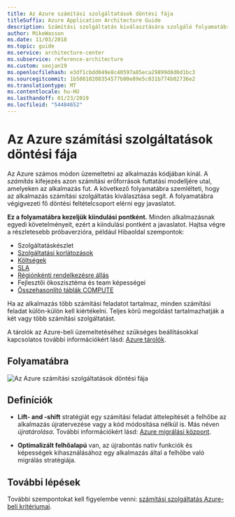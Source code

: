 ```yaml
---
title: Az Azure számítási szolgáltatások döntési fája
titleSuffix: Azure Application Architecture Guide
description: Számítási szolgáltatás kiválasztására szolgáló folyamatábra.
author: MikeWasson
ms.date: 11/03/2018
ms.topic: guide
ms.service: architecture-center
ms.subservice: reference-architecture
ms.custom: seojan19
ms.openlocfilehash: e3df1cbdd049e8c40597a85eca29899d8d0d1bc3
ms.sourcegitcommit: 1b50810208354577b00e89e5c031b774b02736e2
ms.translationtype: MT
ms.contentlocale: hu-HU
ms.lasthandoff: 01/23/2019
ms.locfileid: "54484652"
---
```

# <a name="decision-tree-for-azure-compute-services"></a>Az Azure számítási szolgáltatások döntési fája

Az Azure számos módon üzemeltetni az alkalmazás kódjában kínál. A *számítás* kifejezés azon számítási erőforrások futtatási modelljére utal, amelyeken az alkalmazás fut. A következő folyamatábra szemlélteti, hogy az alkalmazás számítási szolgáltatás kiválasztása segít. A folyamatábra végigvezeti fő döntési feltételcsoport elérni egy javaslatot.

**Ez a folyamatábra kezeljük kiindulási pontként.** Minden alkalmazásnak egyedi követelményeit, ezért a kiindulási pontként a javaslatot. Hajtsa végre a részletesebb próbaverzióra, például Hibaoldal szempontok:

- Szolgáltatáskészlet
- [Szolgáltatási korlátozások](/azure/azure-subscription-service-limits)
- [Költségek](https://azure.microsoft.com/pricing/)
- [SLA](https://azure.microsoft.com/support/legal/sla/)
- [Régiónkénti rendelkezésre állás](https://azure.microsoft.com/global-infrastructure/services/)
- Fejlesztői ökoszisztéma és team képességei
- [Összehasonlító táblák COMPUTE](./compute-comparison.md)

Ha az alkalmazás több számítási feladatot tartalmaz, minden számítási feladat külön-külön kell kiértékelni. Teljes körű megoldást tartalmazhatják a két vagy több számítási szolgáltatást.

A tárolók az Azure-beli üzemeltetéséhez szükséges beállításokkal kapcsolatos további információkért lásd: [Azure tárolók](https://azure.microsoft.com/overview/containers/).

## <a name="flowchart"></a>Folyamatábra

![Az Azure számítási szolgáltatások döntési fája](../images/compute-decision-tree.svg)

## <a name="definitions"></a>Definíciók

- **Lift- and -shift** stratégiát egy számítási feladat áttelepítését a felhőbe az alkalmazás újratervezése vagy a kód módosítása nélkül is. Más néven *újratárolása*. További információkért lásd: [Azure migrálási központ](https://azure.microsoft.com/migration/).

- **Optimalizált felhőalapú** van, az újrabontás natív funkciók és képességek kihasználásához egy alkalmazás által a felhőbe való migrálás stratégiája.

## <a name="next-steps"></a>További lépések

További szempontokat kell figyelembe venni: [számítási szolgáltatás Azure-beli kritériumai](./compute-comparison.md).
